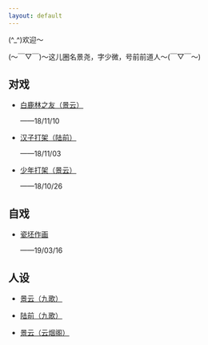 ```yaml
---
layout: default
---
```



(^_^)欢迎～

(～￣▽￣)～这儿圈名景尧，字少微，号前前道人～(￣▽￣～)


## 对戏

- [白鹿林之友（景云）](https://raw.githubusercontent.com/UserT2019/UserT2019.github.io/master/bllzy.png)

  ——18/11/10

- [汉子打架（陆前）](https://raw.githubusercontent.com/UserT2019/UserT2019.github.io/master/hzdj.png)

  ——18/11/03

- [少年打架（景云）](https://raw.githubusercontent.com/UserT2019/UserT2019.github.io/master/sndj.png)

  ——18/10/26

## 自戏

- [瓷坯作画](https://raw.githubusercontent.com/UserT2019/UserT2019.github.io/master/cpzh.png)

  ——19/03/16


## 人设

- [景云（九歌）](https://raw.githubusercontent.com/UserT2019/UserT2019.github.io/master/rsjyjg.png)

- [陆前（九歌）](https://raw.githubusercontent.com/UserT2019/UserT2019.github.io/master/rslqjg.png)

- [景云（云烟阁）](https://raw.githubusercontent.com/UserT2019/UserT2019.github.io/master/rsjyyyg.png)



